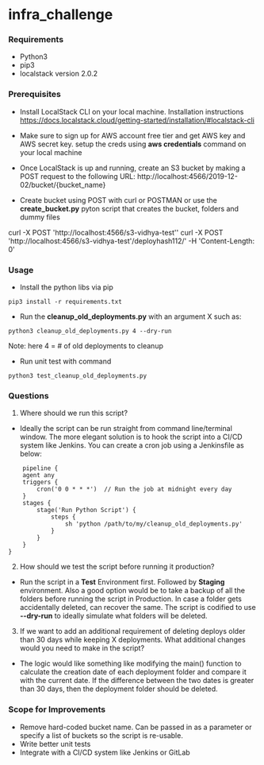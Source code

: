 # infra_challenge

### Requirements
* Python3
* pip3
* localstack version 2.0.2

### Prerequisites

* Install LocalStack CLI on your local machine. Installation instructions
https://docs.localstack.cloud/getting-started/installation/#localstack-cli

* Make sure to sign up for AWS account free tier and get AWS key and AWS secret key. setup the creds using **aws credentials** command on your local machine 

* Once LocalStack is up and running, create an S3 bucket by making a POST request to the following URL: http://localhost:4566/2019-12-02/bucket/{bucket_name}

* Create bucket using POST with curl or POSTMAN or use the **create_bucket.py** pyton script that creates the bucket, folders and dummy files

curl -X POST 'http://localhost:4566/s3-vidhya-test''
curl -X POST 'http://localhost:4566/s3-vidhya-test'/deployhash112/' -H 'Content-Length: 0'

### Usage
* Install the python libs via pip
```
pip3 install -r requirements.txt
```

* Run the **cleanup_old_deployments.py** with an argument X such as:
```
python3 cleanup_old_deployments.py 4 --dry-run
```

Note: 
here 4 = # of old deployments to cleanup

* Run unit test with command

``` 
python3 test_cleanup_old_deployments.py 
```

### Questions
1. Where should we run this script? 
* Ideally the script can be run straight from command line/terminal window. The more elegant solution is to hook the script into a CI/CD system like Jenkins. You can create a cron job using a Jenkinsfile as below:

```
    pipeline {
    agent any
    triggers {
        cron('0 0 * * *')  // Run the job at midnight every day
    }
    stages {
        stage('Run Python Script') {
            steps {
                sh 'python /path/to/my/cleanup_old_deployments.py'
            }
        }
    }
}

```

2. How should we test the script before running it production?
* Run the script in a **Test** Environment first. Followed by **Staging** environment. Also a good option would be to take a backup of all the folders before running the script in Production. In case a folder gets accidentally deleted, can recover the same.
The script is codified to use **--dry-run** to ideally simulate what folders will be deleted.

3. If we want to add an additional requirement of deleting deploys older than 30 days while keeping X deployments. What additional changes would you need to make in the script?

* The logic would like something like modifying the main() function to calculate the creation date of each deployment folder and compare it with the current date. If the difference between the two dates is greater than 30 days, then the deployment folder should be deleted.

### Scope for Improvements
* Remove hard-coded bucket name. Can be passed in as a parameter or specify a list of buckets so the script is re-usable. 
* Write better unit tests
* Integrate with a CI/CD system like Jenkins or GitLab